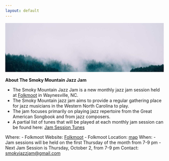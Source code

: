 ```yaml
---
layout: default
---
```

 
 ![Banner](misty_forest.jpg)

  **About The Smoky Mountain Jazz Jam**
   
  - The Smoky Mountain Jazz Jam is a new monthly jazz jam session held at [Folkmoot](https://www.folkmoot.org/) in Waynesville, NC.
  - The Smoky Mountain jazz jam aims to provide a regular gathering place for jazz musicians in the Western North Carolina to play. 
  - The jam focuses primarily on playing jazz repertoire from the Great American Songbook and from jazz composers.
   - A partial list of tunes that will be played at each monthly jam session can be found here: [Jam Session Tunes](jam_tunes)

  Where:
    - Folkmoot Website: [Folkmoot](https://www.folkmoot.org/) 
    - Folkmoot Location: [map](https://maps.app.goo.gl/KduAxvnix88e4M369)
  When:
    - Jam sessions will be held on the first Thursday of the month from 7-9 pm
    - Next Jam Session is Thursday, October 2, from 7-9 pm 
  Contact: smokyjazzjam@gmail.com

